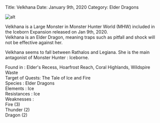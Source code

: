 Title: Velkhana
Date: January 9th, 2020
Category: Elder Dragons

![alt](../images/Velkhana.png)

Velkhana is a Large Monster in Monster Hunter World (MHW) included in the Iceborn Expansion released on Jan 9th, 2020.  
Velkhana is an Elder Dragon, meaning traps such
as pitfall and shock will not be effective against her.
    
Velkhana seems to fall between Rathalos and Legiana. She is the main antagonist of Monster Hunter : Iceborne.
    
Found in : Elder's Recess, Hoarfrost Reach, Coral Highlands, Wildspire Waste  
Target of Quests: The Tale of Ice and Fire  
Species : Elder Dragons  
Elements : Ice  
Resistances : Ice  
Weaknesses :  
Fire (3)  
Thunder (2)  
Dragon (2)